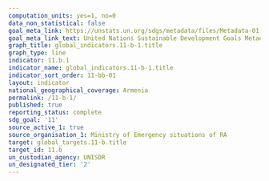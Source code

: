 ```yaml
---
computation_units: yes=1, no=0
data_non_statistical: false
goal_meta_link: https://unstats.un.org/sdgs/metadata/files/Metadata-01-05-03.pdf
goal_meta_link_text: United Nations Sustainable Development Goals Metadata (pdf 2066kB)
graph_title: global_indicators.11-b-1.title
graph_type: line
indicator: 11.b.1
indicator_name: global_indicators.11-b-1.title
indicator_sort_order: 11-bb-01
layout: indicator
national_geographical_coverage: Armenia
permalink: /11-b-1/
published: true
reporting_status: complete
sdg_goal: '11'
source_active_1: true
source_organisation_1: Ministry of Emergency situations of RA
target: global_targets.11-b.title
target_id: 11.b
un_custodian_agency: UNISDR
un_designated_tier: '2'
---
```

